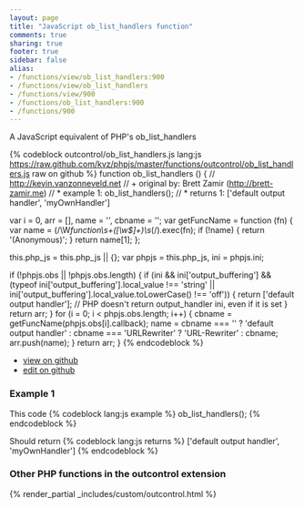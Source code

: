 ```yaml
---
layout: page
title: "JavaScript ob_list_handlers function"
comments: true
sharing: true
footer: true
sidebar: false
alias:
- /functions/view/ob_list_handlers:900
- /functions/view/ob_list_handlers
- /functions/view/900
- /functions/ob_list_handlers:900
- /functions/900
---
```

<!-- Generated by Rakefile:build -->
A JavaScript equivalent of PHP's ob_list_handlers

{% codeblock outcontrol/ob_list_handlers.js lang:js https://raw.github.com/kvz/phpjs/master/functions/outcontrol/ob_list_handlers.js raw on github %}
function ob_list_handlers () {
  // http://kevin.vanzonneveld.net
  // +   original by: Brett Zamir (http://brett-zamir.me)
  // *     example 1: ob_list_handlers();
  // *     returns 1: ['default output handler', 'myOwnHandler']

  var i = 0,
    arr = [],
    name = '',
    cbname = '';
  var getFuncName = function (fn) {
    var name = (/\W*function\s+([\w\$]+)\s*\(/).exec(fn);
    if (!name) {
      return '(Anonymous)';
    }
    return name[1];
  };

  this.php_js = this.php_js || {};
  var phpjs = this.php_js,
    ini = phpjs.ini;

  if (!phpjs.obs || !phpjs.obs.length) {
    if (ini && ini['output_buffering'] && (typeof ini['output_buffering'].local_value !== 'string' || ini['output_buffering'].local_value.toLowerCase() !== 'off')) {
      return ['default output handler']; // PHP doesn't return output_handler ini, even if it is set
    }
    return arr;
  }
  for (i = 0; i < phpjs.obs.length; i++) {
    cbname = getFuncName(phpjs.obs[i].callback);
    name = cbname === '' ? 'default output handler' : cbname === 'URLRewriter' ? 'URL-Rewriter' : cbname;
    arr.push(name);
  }
  return arr;
}
{% endcodeblock %}

 - [view on github](https://github.com/kvz/phpjs/blob/master/functions/outcontrol/ob_list_handlers.js)
 - [edit on github](https://github.com/kvz/phpjs/edit/master/functions/outcontrol/ob_list_handlers.js)

### Example 1
This code
{% codeblock lang:js example %}
ob_list_handlers();
{% endcodeblock %}

Should return
{% codeblock lang:js returns %}
['default output handler', 'myOwnHandler']
{% endcodeblock %}


### Other PHP functions in the outcontrol extension
{% render_partial _includes/custom/outcontrol.html %}
